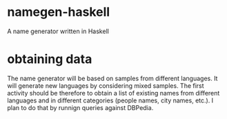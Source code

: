 namegen-haskell
===============

A name generator written in Haskell

obtaining data
==============

The name generator will be based on samples from different languages. It will generate new languages by considering mixed samples. The first activity should be therefore to obtain a list of existing names from different languages and in different categories (people names, city names, etc.). I plan to do that by runnign queries against DBPedia.
